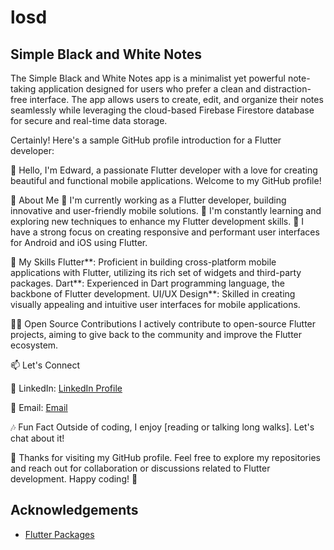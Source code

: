# losd
## Simple Black and White Notes
The Simple Black and White Notes app is a minimalist yet powerful note-taking application designed for users who prefer a clean and distraction-free interface. The app allows users to create, edit, and organize their notes seamlessly while leveraging the cloud-based Firebase Firestore database for secure and real-time data storage.


Certainly! Here's a sample GitHub profile introduction for a Flutter developer:

👋 Hello, I'm Edward, a passionate Flutter developer with a love for creating beautiful and functional mobile applications. Welcome to my GitHub profile!

🚀 About Me
💼 I'm currently working as a Flutter developer, building innovative and user-friendly mobile solutions.
🌱 I'm constantly learning and exploring new techniques to enhance my Flutter development skills.
📱 I have a strong focus on creating responsive and performant user interfaces for Android and iOS using Flutter.

🔧 My Skills
Flutter**: Proficient in building cross-platform mobile applications with Flutter, utilizing its rich set of widgets and third-party packages.
Dart**: Experienced in Dart programming language, the backbone of Flutter development.
UI/UX Design**: Skilled in creating visually appealing and intuitive user interfaces for mobile applications.



👨‍💻 Open Source Contributions
I actively contribute to open-source Flutter projects, aiming to give back to the community and improve the Flutter ecosystem.

📫 Let's Connect

🔗 LinkedIn: [LinkedIn Profile](https://www.linkedin.com/in/edward-osei-78a46596/)

📧 Email: [Email](hiamanosei@gmail.com)




🎶 Fun Fact
Outside of coding, I enjoy [reading or talking long walks]. Let's chat about it!

🙏 Thanks for visiting my GitHub profile. Feel free to explore my repositories and reach out for collaboration or discussions related to Flutter development. Happy coding! 🚀




## Acknowledgements

 
 - [Flutter Packages](https://pub.dev)



